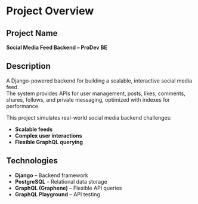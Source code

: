 # Project Overview

## Project Name
**Social Media Feed Backend – ProDev BE**

## Description
A Django-powered backend for building a scalable, interactive social media feed.  
The system provides APIs for user management, posts, likes, comments, shares, follows, and private messaging, optimized with indexes for performance.  

This project simulates real-world social media backend challenges:
- **Scalable feeds**
- **Complex user interactions**
- **Flexible GraphQL querying**

## Technologies
- **Django** – Backend framework
- **PostgreSQL** – Relational data storage
- **GraphQL (Graphene)** – Flexible API queries
- **GraphQL Playground** – API testing